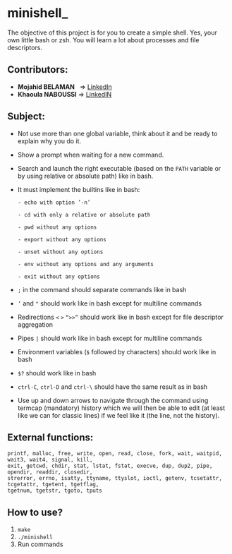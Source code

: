 # minishell_
The objective of this project is for you to create a simple shell. Yes, your own little bash or zsh. You will learn a lot about processes and file descriptors.
## Contributors:
  <ul>
    <li><b>Mojahid BELAMAN</b> &nbsp;&nbsp;=> <a href="https://www.linkedin.com/in/mojahid-belaman/" target="_blank">LinkedIn</a></li>
    <li><b>Khaoula NABOUSSI</b
    > => <a href="https://www.linkedin.com/in/khaoula-naboussi-621646199/" target="_blank">LinkedIN</a></li>
  </ul>

## Subject:
* Not use more than one global variable, think about it and be ready to explain why you do it.
* Show a prompt when waiting for a new command.
* Search and launch the right executable (based on the ``PATH`` variable or by using
  relative or absolute path) like in bash.
* It must implement the builtins like in bash:

      - echo with option ’-n’
      
      - cd with only a relative or absolute path
      
      - pwd without any options
      
      - export without any options
      
      - unset without any options
      
      - env without any options and any arguments
      
      - exit without any options
      
* ``;`` in the command should separate commands like in bash
* ``’`` and ``"`` should work like in bash except for multiline commands
* Redirections ``<`` ``>`` ``“>>”`` should work like in bash except for file descriptor aggregation
* Pipes ``|`` should work like in bash except for multiline commands
* Environment variables (``$`` followed by characters) should work like in bash
* ``$?`` should work like in bash
* ``ctrl-C``, ``ctrl-D`` and ``ctrl-\`` should have the same result as in bash
* Use up and down arrows to navigate through the command using termcap (mandatory) history which we will then be able to edit (at least like we can for classic lines)
if we feel like it (the line, not the history).

## External functions:
```
printf, malloc, free, write, open, read, close, fork, wait, waitpid, wait3, wait4, signal, kill,
exit, getcwd, chdir, stat, lstat, fstat, execve, dup, dup2, pipe, opendir, readdir, closedir,
strerror, errno, isatty, ttyname, ttyslot, ioctl, getenv, tcsetattr, tcgetattr, tgetent, tgetflag,
tgetnum, tgetstr, tgoto, tputs
```

## How to use?
1.  `make`  
2.  `./minishell`
3.  Run commands
